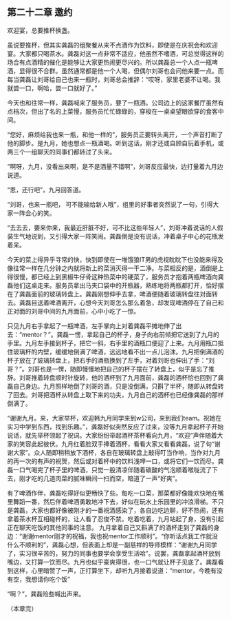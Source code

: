 第二十二章 邀约
-----

欢迎宴，总要推杯换盏。

虽说要推杯，但其实龚磊的组聚餐从来不点酒作为饮料，即使是在庆祝会和欢迎宴。大家都只喝茶水。龚磊对这一点非常不适应，他虽然不嗜酒，可总觉得这样的场合有点酒精的催化是能够让大家更热闹更尽兴的。所以龚磊总一个人点一瓶啤酒，显得很不合群。虽然通常都是他一个人喝，但偶尔刘哥也会问他来要一点。而每当龚磊让刘哥给自己也来一瓶时，刘哥总会推辞：“哎呀，家里老婆不让喝。我就尝一口，啊哈，尝一口就好了。”

今天也和往常一样，龚磊喊来了服务员，要了一瓶酒。公司边上的这家餐厅虽然有点档次，但出了名的上菜慢，服务员忙忙碌碌的，穿梭在一桌桌望眼欲穿的食客中间。

“您好，麻烦给我也来一瓶，和他一样的”，服务员正要转头离开，一个声音打断了他的脚步。是九月，她也想点一瓶酒喝。听到这话，刚才还或自顾自玩着手机，或两三个一组聊天的同事们都转过了头来。

“啊呀，九月，没看出来啊，是不是酒量不错啊”，刘哥反应最快，边打量着九月边说道。

“恩，还行吧”，九月回答道。

“刘哥，也来一瓶吧， 可不能输给新人哦”，组里的好事者突然说了一句，引得大家一阵会心的笑。

“去去去，要来你来，我最近肝脏不好，可不比这些年轻人”，刘哥冲着说话的人假装生气地说到，又引得大家一阵笑闹。龚磊倒是没有说话，冲着桌子中心的花瓶发着呆。

今天的菜上得异乎寻常的快，快到即使在一堆饿狼IT男的虎视眈眈下也没能来得及像往常一样在几分钟之内就将新上的菜消灭得一干二净。与菜相反的是，酒倒是上得很慢，都已经上到黑椒牛仔骨这种热菜中的硬菜了，服务员才抱着两瓶啤酒向龚磊他们这桌走来。服务员拿出马夹口袋中的开瓶器，熟练地将两瓶都打开，恰好摆在了龚磊面前的玻璃转盘上。龚磊刚想伸手去拿，啤酒便随着玻璃转盘往对面转去。龚磊目送着啤酒离开，心想今天刘哥怎么那么着急，却发现啤酒停在了自己和正对面的刘哥中间的九月面前，心中小吃了一惊。

只见九月右手拿起了一瓶啤酒，左手掌向上对着龚磊平摊地伸了出去：“mentor？”。龚磊一愣，拿起自己的杯子，身子向右前倾把它送到了九月的手里。九月左手接到杯子，把它一斜，右手里的酒瓶口便迎了上来。九月用瓶口抵住玻璃杯的内壁，缓缓地倒满了啤酒，远远地看不出一点儿泡沫。九月把倒满酒的杯子放在了玻璃转盘上，把右手的酒瓶换到了左手，对着刘哥也伸出了手：“刘哥？”。刘哥也是一愣，随即慢慢地把自己的杯子摆在了转盘上，似乎是忘了推辞。刘哥推着转盘顺时针旋转，他的酒杯到了九月面前，龚磊的酒杯恰也回到了龚磊自己身边。九月照样地倒了刘哥的酒，只是没倒满，只斟了半杯，随即从转盘转了回去。刘哥把酒杯从转盘上取下来的功夫，九月自己的酒杯也已经像龚磊的那样倒满了。

“谢谢九月。来，大家举杯，欢迎韩九月同学来到w公司，来到我们team。祝她在实习中学到东西，找到乐趣。”，龚磊好似突然反应了过来，没等九月拿起杯子开始说话，就先举杯领起了祝词。大家纷纷举起酒杯茶杯看向九月，“欢迎”声伴随着大家的笑容此起彼伏。九月红着脸双手捧着酒杯，看看大家又看看龚磊，说了句“谢谢大家”。众人随即稍稍放下酒杯，各自在玻璃转盘上敲得叮当作响，当作对九月的再一次的有声的祝贺，然后或对着杯中的饮料浅呷一口，或将它们一饮而尽。龚磊一口气喝完了杯子里的啤酒，只觉一股清凉伴随着碳酸的气泡顺着喉咙流了下去，刚才吃的几道肉菜的腻味瞬间一扫而空，暗道了一声“好爽”。

有了啤酒作伴，龚磊吃得好似更畅快了些。每吃一口菜，那菜都好像能欢快地在嘴里舞蹈一番，然后伴着啤酒勇敢地冲下去，好似在玩水上乐园里的冲浪滑梯。不只是龚磊，大家也都好像被刚才的一番祝酒感染了，各自边吃边聊，好不热闹，还有拿着茶水杯互相碰杯的，让人看了忍俊不禁。吃着吃着，九月站起了身，没有引起正在聊天吃饭的其他同事的注意。 九月拿着自己又斟满了的酒杯走到了龚磊的身边：“谢谢mentor刚才的祝福，我也祝mentor工作顺利”。“你听话点我工作就没什么不顺利的”，龚磊心想，但表面上却是一副慈祥的导师模样：“谢谢九月同学了，实习很辛苦的，努力的同事也要学会享受生活哈”。说罢，龚磊拿起酒杯放到嘴边，又打算一饮而尽。九月也似乎豪爽得很，也一口气就让杯子见底了。龚磊看到这样，心里暗赞了一声，正打算坐下，却听九月接着说道：“mentor，今晚有没有空，我想请你吃个饭”

“啊？”，龚磊险些喊出声来。

（本章完）
